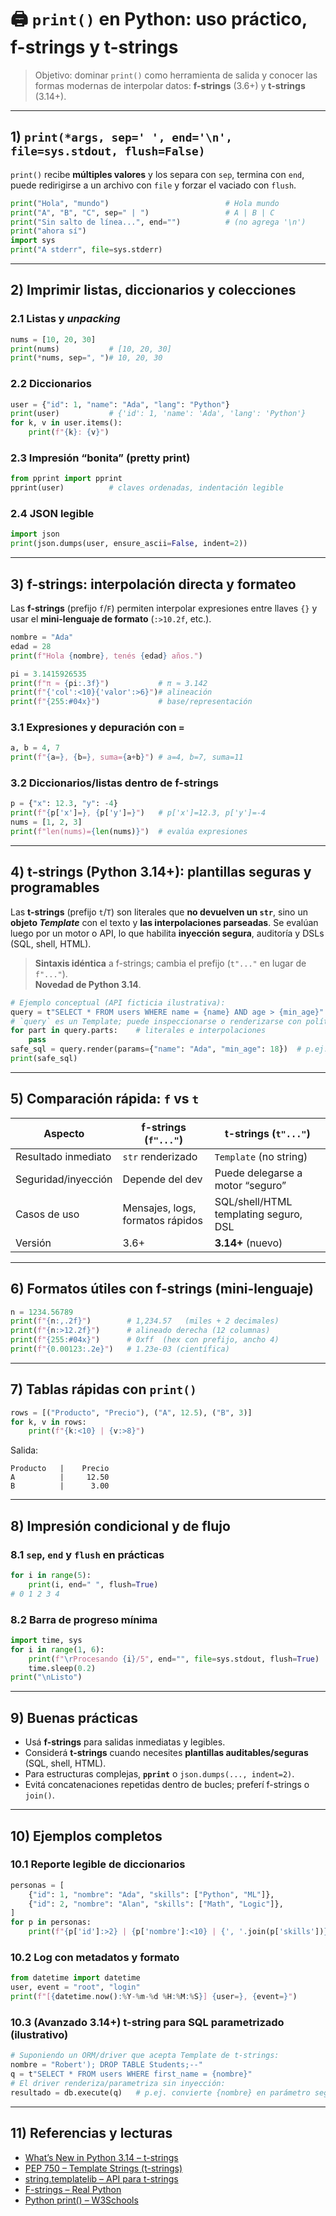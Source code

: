 # 🖨️ `print()` en Python: uso práctico, f-strings y t-strings

> Objetivo: dominar `print()` como herramienta de salida y conocer las formas modernas de interpolar datos: **f-strings** (3.6+) y **t-strings** (3.14+).

---

## 1) `print(*args, sep=' ', end='\n', file=sys.stdout, flush=False)`

`print()` recibe **múltiples valores** y los separa con `sep`, termina con `end`, puede redirigirse a un archivo con `file` y forzar el vaciado con `flush`.

```python
print("Hola", "mundo")                          # Hola mundo
print("A", "B", "C", sep=" | ")                 # A | B | C
print("Sin salto de línea...", end="")          # (no agrega '\n')
print("ahora sí")
import sys
print("A stderr", file=sys.stderr)
```

---

## 2) Imprimir listas, diccionarios y colecciones

### 2.1 Listas y *unpacking*
```python
nums = [10, 20, 30]
print(nums)           # [10, 20, 30]
print(*nums, sep=", ")# 10, 20, 30
```

### 2.2 Diccionarios
```python
user = {"id": 1, "name": "Ada", "lang": "Python"}
print(user)           # {'id': 1, 'name': 'Ada', 'lang': 'Python'}
for k, v in user.items():
    print(f"{k}: {v}")
```

### 2.3 Impresión “bonita” (pretty print)
```python
from pprint import pprint
pprint(user)          # claves ordenadas, indentación legible
```

### 2.4 JSON legible
```python
import json
print(json.dumps(user, ensure_ascii=False, indent=2))
```

---

## 3) f-strings: interpolación directa y formateo

Las **f-strings** (prefijo `f`/`F`) permiten interpolar expresiones entre llaves `{}` y usar el **mini-lenguaje de formato** (`:>10.2f`, etc.).

```python
nombre = "Ada"
edad = 28
print(f"Hola {nombre}, tenés {edad} años.")

pi = 3.1415926535
print(f"π ≈ {pi:.3f}")           # π ≈ 3.142
print(f"{'col':<10}{'valor':>6}")# alineación
print(f"{255:#04x}")             # base/representación
```

### 3.1 Expresiones y depuración con `=`
```python
a, b = 4, 7
print(f"{a=}, {b=}, suma={a+b}") # a=4, b=7, suma=11
```

### 3.2 Diccionarios/listas dentro de f-strings
```python
p = {"x": 12.3, "y": -4}
print(f"{p['x']=}, {p['y']=}")   # p['x']=12.3, p['y']=-4
nums = [1, 2, 3]
print(f"len(nums)={len(nums)}")  # evalúa expresiones
```

---

## 4) t-strings (Python 3.14+): plantillas seguras y programables

Las **t-strings** (prefijo `t`/`T`) son literales que **no devuelven un `str`**, sino un **objeto *Template*** con el texto y **las interpolaciones parseadas**. Se evalúan luego por un motor o API, lo que habilita **inyección segura**, auditoría y DSLs (SQL, shell, HTML).

> **Sintaxis idéntica** a f-strings; cambia el prefijo (`t"..."` en lugar de `f"..."`).  
> **Novedad de Python 3.14**.

```python
# Ejemplo conceptual (API ficticia ilustrativa):
query = t"SELECT * FROM users WHERE name = {name} AND age > {min_age}"
# `query` es un Template; puede inspeccionarse o renderizarse con políticas seguras:
for part in query.parts:    # literales e interpolaciones
    pass
safe_sql = query.render(params={"name": "Ada", "min_age": 18})  # p.ej. parametriza
print(safe_sql)
```

---

## 5) Comparación rápida: `f` vs `t`

| Aspecto | f-strings (`f"..."`) | t-strings (`t"..."`) |
|---|---|---|
| Resultado inmediato | `str` renderizado | `Template` (no string) |
| Seguridad/inyección | Depende del dev | Puede delegarse a motor “seguro” |
| Casos de uso | Mensajes, logs, formatos rápidos | SQL/shell/HTML templating seguro, DSL |
| Versión | 3.6+ | **3.14+** (nuevo) |

---

## 6) Formatos útiles con f-strings (mini-lenguaje)

```python
n = 1234.56789
print(f"{n:,.2f}")        # 1,234.57   (miles + 2 decimales)
print(f"{n:>12.2f}")      # alineado derecha (12 columnas)
print(f"{255:#04x}")      # 0xff  (hex con prefijo, ancho 4)
print(f"{0.00123:.2e}")   # 1.23e-03 (científica)
```

---

## 7) Tablas rápidas con `print()`

```python
rows = [("Producto", "Precio"), ("A", 12.5), ("B", 3)]
for k, v in rows:
    print(f"{k:<10} | {v:>8}")
```

Salida:
```
Producto   |    Precio
A          |     12.50
B          |      3.00
```

---

## 8) Impresión condicional y de flujo

### 8.1 `sep`, `end` y `flush` en prácticas
```python
for i in range(5):
    print(i, end=" ", flush=True)
# 0 1 2 3 4
```

### 8.2 Barra de progreso mínima
```python
import time, sys
for i in range(1, 6):
    print(f"\rProcesando {i}/5", end="", file=sys.stdout, flush=True)
    time.sleep(0.2)
print("\nListo")
```

---

## 9) Buenas prácticas

- Usá **f-strings** para salidas inmediatas y legibles.
- Considerá **t-strings** cuando necesites **plantillas auditables/seguras** (SQL, shell, HTML).
- Para estructuras complejas, **`pprint`** o `json.dumps(..., indent=2)`.
- Evitá concatenaciones repetidas dentro de bucles; preferí f-strings o `join()`.

---

## 10) Ejemplos completos

### 10.1 Reporte legible de diccionarios
```python
personas = [
    {"id": 1, "nombre": "Ada", "skills": ["Python", "ML"]},
    {"id": 2, "nombre": "Alan", "skills": ["Math", "Logic"]},
]
for p in personas:
    print(f"{p['id']:>2} | {p['nombre']:<10} | {', '.join(p['skills'])}")
```

### 10.2 Log con metadatos y formato
```python
from datetime import datetime
user, event = "root", "login"
print(f"[{datetime.now():%Y-%m-%d %H:%M:%S}] {user=}, {event=}")
```

### 10.3 (Avanzado 3.14+) t-string para SQL parametrizado (ilustrativo)
```python
# Suponiendo un ORM/driver que acepta Template de t-strings:
nombre = "Robert'); DROP TABLE Students;--"
q = t"SELECT * FROM users WHERE first_name = {nombre}"
# El driver renderiza/parametriza sin inyección:
resultado = db.execute(q)   # p.ej. convierte {nombre} en parámetro seguro
```

---

## 11) Referencias y lecturas

- [What’s New in Python 3.14 – t-strings](https://docs.python.org/3/whatsnew/3.14.html)
- [PEP 750 – Template Strings (t-strings)](https://peps.python.org/pep-0750/)
- [string.templatelib – API para t-strings](https://docs.python.org/3/library/string.html#string.Template)
- [F-strings – Real Python](https://realpython.com/python-f-strings/)
- [Python print() – W3Schools](https://www.w3schools.com/python/ref_func_print.asp)
